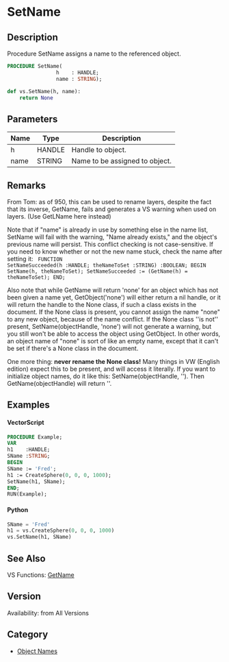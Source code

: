 # SetName

## Description
Procedure SetName assigns a name to the referenced object.

```pascal
PROCEDURE SetName(
				h    : HANDLE;
				name : STRING);
```

```python
def vs.SetName(h, name):
    return None
```

## Parameters
|Name|Type|Description|
|---|---|---|
|h|HANDLE|Handle to object.|
|name|STRING|Name to be assigned to object.|

## Remarks
From Tom: as of 950, this can be used to rename layers, despite the fact that its inverse, GetName, fails and generates a VS warning when used on layers. (Use GetLName here instead)



Note that if "name" is already in use by something else in the name list, SetName will fail with the warning, "Name already exists," and the object's previous name will persist. This conflict checking is not case-sensitive. If you need to know whether or not the new name stuck, check the name after setting it:
<code lang="pas">
FUNCTION SetNameSucceeded(h :HANDLE; theNameToSet :STRING) :BOOLEAN;
BEGIN
SetName(h, theNameToSet);
SetNameSucceeded := (GetName(h) = theNameToSet);
END;
</code>

Also note that while GetName will return 'none' for an object which has not been given a name yet, GetObject('none') will either return a nil handle, or it will return the handle to the None class, if such a class exists in the document. If the None class is present, you cannot assign the name "none" to any new object, because of the name conflict. If the None class ''is not'' present, SetName(objectHandle, 'none') will not generate a warning, but you still won't be able to access the object using GetObject. In other words, an object name of "none" is sort of like an empty name, except that it can't be set if there's a None class in the document.

One more thing: <b>never rename the None class!</b> Many things in VW (English edition) expect this to be present, and will access it literally. If you want to initialize object names, do it like this: SetName(objectHandle, ''). Then GetName(objectHandle) will return ''.

## Examples
#### VectorScript ####
```pascal
PROCEDURE Example;
VAR
h1    :HANDLE;
SName :STRING;
BEGIN
SName := 'Fred';
h1 := CreateSphere(0, 0, 0, 1000);
SetName(h1, SName);
END;
RUN(Example);
```
#### Python ####
```python
SName = 'Fred'
h1 = vs.CreateSphere(0, 0, 0, 1000)
vs.SetName(h1, SName)
```

## See Also
VS Functions:
[GetName](GetName.md)

## Version
Availability: from All Versions

## Category
* [Object Names](../Categories/Object%20Names.md)
